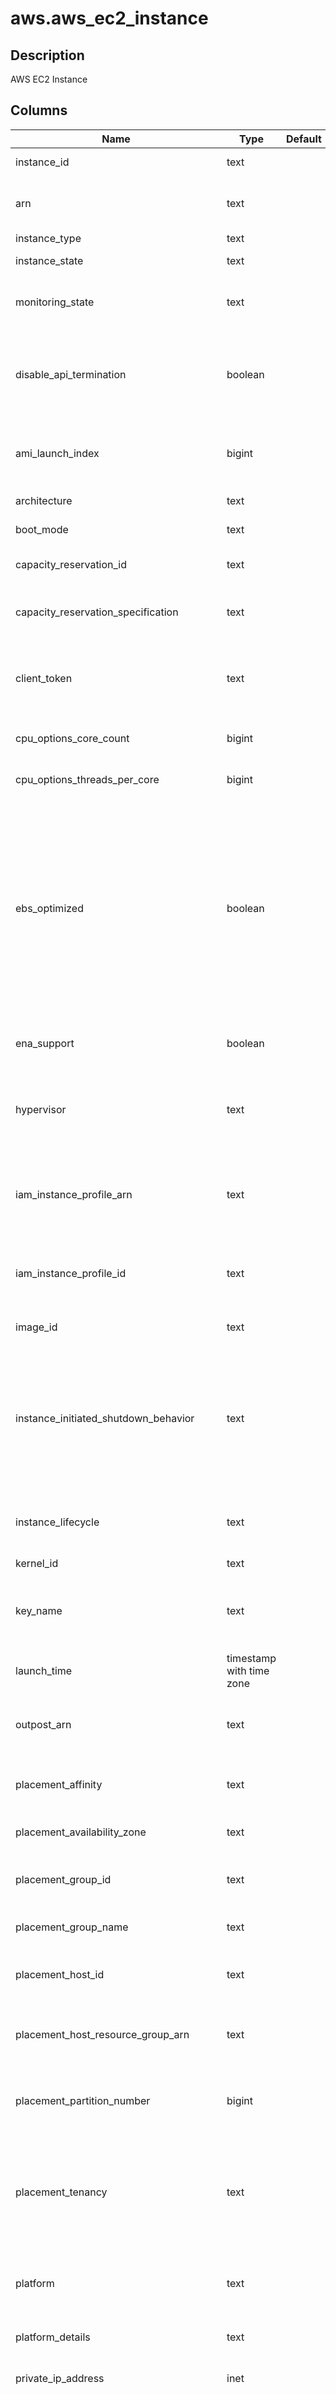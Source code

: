 # aws.aws_ec2_instance

## Description

AWS EC2 Instance

## Columns

| Name | Type | Default | Nullable | Children | Parents | Comment |
| ---- | ---- | ------- | -------- | -------- | ------- | ------- |
| instance_id | text |  | true |  |  | The ID of the instance. |
| arn | text |  | true |  |  | The Amazon Resource Name (ARN) specifying the instance. |
| instance_type | text |  | true |  |  | The instance type. |
| instance_state | text |  | true |  |  | The state of the instance (pending | running | shutting-down | terminated | stopping | stopped). |
| monitoring_state | text |  | true |  |  | Indicates whether detailed monitoring is enabled (disabled | enabled). |
| disable_api_termination | boolean |  | true |  |  | If the value is true, instance can't be terminated through the Amazon EC2 console, CLI, or API. |
| ami_launch_index | bigint |  | true |  |  | The AMI launch index, which can be used to find this instance in the launch group. |
| architecture | text |  | true |  |  | The architecture of the image. |
| boot_mode | text |  | true |  |  | The boot mode of the instance. |
| capacity_reservation_id | text |  | true |  |  | The ID of the Capacity Reservation. |
| capacity_reservation_specification | text |  | true |  |  | Information about the Capacity Reservation targeting option. |
| client_token | text |  | true |  |  | The idempotency token you provided when you launched the instance, if applicable. |
| cpu_options_core_count | bigint |  | true |  |  | The number of CPU cores for the instance. |
| cpu_options_threads_per_core | bigint |  | true |  |  | The number of threads per CPU core. |
| ebs_optimized | boolean |  | true |  |  | Indicates whether the instance is optimized for Amazon EBS I/O. This optimization provides dedicated throughput to Amazon EBS and an optimized configuration stack to provide optimal I/O performance. This optimization isn't available with all instance types. |
| ena_support | boolean |  | true |  |  | Specifies whether enhanced networking with ENA is enabled. |
| hypervisor | text |  | true |  |  | The hypervisor type of the instance. The value xen is used for both Xen and Nitro hypervisors. |
| iam_instance_profile_arn | text |  | true |  |  | The Amazon Resource Name (ARN) of IAM instance profile associated with the instance, if applicable. |
| iam_instance_profile_id | text |  | true |  |  | The ID of the instance profile associated with the instance, if applicable. |
| image_id | text |  | true |  |  | The ID of the AMI used to launch the instance. |
| instance_initiated_shutdown_behavior | text |  | true |  |  | Indicates whether an instance stops or terminates when you initiate shutdown from the instance (using the operating system command for system shutdown). |
| instance_lifecycle | text |  | true |  |  | Indicates whether this is a spot instance or a scheduled instance. |
| kernel_id | text |  | true |  |  | The kernel ID |
| key_name | text |  | true |  |  | The name of the key pair, if this instance was launched with an associated key pair. |
| launch_time | timestamp with time zone |  | true |  |  | The time the instance was launched. |
| outpost_arn | text |  | true |  |  | The Amazon Resource Name (ARN) of the Outpost, if applicable. |
| placement_affinity | text |  | true |  |  | The affinity setting for the instance on the Dedicated Host. |
| placement_availability_zone | text |  | true |  |  | The Availability Zone of the instance. |
| placement_group_id | text |  | true |  |  | The ID of the placement group that the instance is in. |
| placement_group_name | text |  | true |  |  | The name of the placement group the instance is in. |
| placement_host_id | text |  | true |  |  | The ID of the Dedicated Host on which the instance resides. |
| placement_host_resource_group_arn | text |  | true |  |  | The ARN of the host resource group in which to launch the instances. |
| placement_partition_number | bigint |  | true |  |  | The ARN of the host resource group in which to launch the instances. |
| placement_tenancy | text |  | true |  |  | The tenancy of the instance (if the instance is running in a VPC). An instance with a tenancy of dedicated runs on single-tenant hardware. |
| platform | text |  | true |  |  | The value is 'Windows' for Windows instances; otherwise blank. |
| platform_details | text |  | true |  |  | The platform details value for the instance. |
| private_ip_address | inet |  | true |  |  | The private IPv4 address assigned to the instance. |
| private_dns_name | text |  | true |  |  | The private DNS hostname name assigned to the instance. This DNS hostname can only be used inside the Amazon EC2 network. This name is not available until the instance enters the running state. |
| public_dns_name | text |  | true |  |  | The public DNS name assigned to the instance. This name is not available until the instance enters the running state. |
| public_ip_address | inet |  | true |  |  | The public IPv4 address, or the Carrier IP address assigned to the instance, if applicable. |
| ram_disk_id | text |  | true |  |  | The RAM disk ID. |
| root_device_name | text |  | true |  |  | The device name of the root device volume (for example, /dev/sda1). |
| root_device_type | text |  | true |  |  | The root device type used by the AMI. The AMI can use an EBS volume or an instance store volume. |
| source_dest_check | boolean |  | true |  |  | Specifies whether to enable an instance launched in a VPC to perform NAT. This controls whether source/destination checking is enabled on the instance. |
| spot_instance_request_id | text |  | true |  |  | If the request is a Spot Instance request, the ID of the request. |
| sriov_net_support | text |  | true |  |  | Indicates whether enhanced networking with the Intel 82599 Virtual Function interface is enabled. |
| state_code | bigint |  | true |  |  | The reason code for the state change. |
| state_transition_reason | text |  | true |  |  | The reason for the most recent state transition. |
| state_transition_time | timestamp with time zone |  | true |  |  | The date and time, the instance state was last modified. |
| subnet_id | text |  | true |  |  | The ID of the subnet in which the instance is running. |
| tpm_support | text |  | true |  |  | If the instance is configured for NitroTPM support, the value is v2.0. |
| usage_operation | text |  | true |  |  | The usage operation value for the instance. |
| usage_operation_update_time | text |  | true |  |  | The time that the usage operation was last updated. |
| user_data | text |  | true |  |  | The user data of the instance. |
| virtualization_type | text |  | true |  |  | The virtualization type of the instance. |
| vpc_id | text |  | true |  |  | The ID of the VPC in which the instance is running. |
| block_device_mappings | jsonb |  | true |  |  | Block device mapping entries for the instance. |
| elastic_gpu_associations | jsonb |  | true |  |  | The Elastic GPU associated with the instance. |
| elastic_inference_accelerator_associations | jsonb |  | true |  |  | The elastic inference accelerator associated with the instance. |
| enclave_options | jsonb |  | true |  |  | Indicates whether the instance is enabled for Amazon Web Services Nitro Enclaves. |
| hibernation_options | jsonb |  | true |  |  | Indicates whether the instance is enabled for hibernation. |
| launch_template_data | jsonb |  | true |  |  | The configuration data of the specified instance. |
| licenses | jsonb |  | true |  |  | The license configurations for the instance. |
| maintenance_options | jsonb |  | true |  |  | The metadata options for the instance. |
| metadata_options | jsonb |  | true |  |  | The metadata options for the instance. |
| network_interfaces | jsonb |  | true |  |  | The network interfaces for the instance. |
| private_dns_name_options | jsonb |  | true |  |  | The options for the instance hostname. |
| product_codes | jsonb |  | true |  |  | The product codes attached to this instance, if applicable. |
| security_groups | jsonb |  | true |  |  | The security groups for the instance. |
| instance_status | jsonb |  | true |  |  | The status of an instance. Instance status includes scheduled events, status checks and instance state information. |
| tags_src | jsonb |  | true |  |  | A list of tags assigned to the instance. |
| title | text |  | true |  |  | Title of the resource. |
| tags | jsonb |  | true |  |  | A map of tags for the resource. |
| akas | jsonb |  | true |  |  | Array of globally unique identifier strings (also known as) for the resource. |
| partition | text |  | true |  |  | The AWS partition in which the resource is located (aws, aws-cn, or aws-us-gov). |
| region | text |  | true |  |  | The AWS Region in which the resource is located. |
| account_id | text |  | true |  |  | The AWS Account ID in which the resource is located. |
| og_account_id | text |  | true |  |  | The Platform Account ID in which the resource is located. |
| og_resource_id | text |  | true |  |  | The unique ID of the resource in opengovernance. |
| og_metadata | text |  | true |  |  | Platform Metadata of the AWS resource. |
| og_description | jsonb |  | true |  |  | The full model description of the resource |
| _ctx | jsonb |  | true |  |  | Steampipe context in JSON form, e.g. connection_name. |

## Relations

![er](aws.aws_ec2_instance.svg)

---

> Generated by [tbls](https://github.com/k1LoW/tbls)

